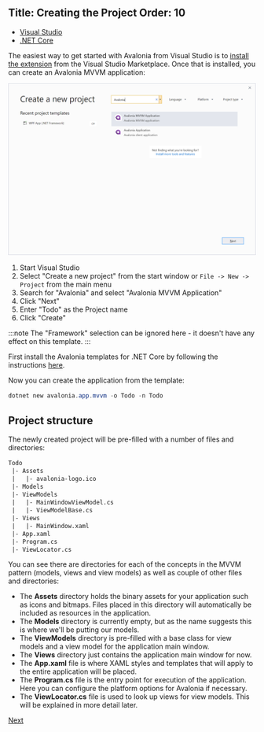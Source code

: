 Title: Creating the Project
Order: 10
---

<ul class="nav nav-tabs platform-choice">
	<li class="active"><a  href="#vs" data-toggle="tab">Visual Studio</a></li>
	<li><a href="#netcore" data-toggle="tab">.NET Core</a></li>
</ul>

<div class="tab-content platform-choice clearfix">
  <div class="tab-pane active" id="vs">

The easiest way to get started with Avalonia from Visual Studio is to
[install the extension](https://marketplace.visualstudio.com/items?itemName=AvaloniaTeam.AvaloniaforVisualStudio)
from the Visual Studio Marketplace. Once that is installed, you can create an Avalonia MVVM application:

![New Project Dialog](images/new-project-dialog.png)

1. Start Visual Studio
2. Select "Create a new project" from the start window or `File -> New -> Project` from the main menu
3. Search for "Avalonia" and select "Avalonia MVVM Application"
4. Click "Next"
5. Enter "Todo" as the Project name
6. Click "Create"

:::note
The "Framework" selection can be ignored here - it doesn't have any effect on this template.
:::

  </div>
  <div class="tab-pane" id="netcore">

First install the Avalonia templates for .NET Core by following the instructions
[here](https://github.com/AvaloniaUI/avalonia-dotnet-templates).

Now you can create the application from the template:

```powershell
dotnet new avalonia.app.mvvm -o Todo -n Todo
```

  </div>
</div>



## Project structure

The newly created project will be pre-filled with a number of files and directories:

```
Todo
 |- Assets
 |   |- avalonia-logo.ico
 |- Models 
 |- ViewModels
 |   |- MainWindowViewModel.cs
 |   |- ViewModelBase.cs
 |- Views
 |   |- MainWindow.xaml
 |- App.xaml
 |- Program.cs
 |- ViewLocator.cs
```

You can see there are directories for each of the concepts in the MVVM pattern (models, views and view models) as well as couple of other files and directories:

- The **Assets** directory holds the binary assets for your application such as icons and bitmaps. Files placed in this directory will automatically be included as resources in the application.
- The **Models** directory is currently empty, but as the name suggests this is where we'll be putting our models.
- The **ViewModels** directory is pre-filled with a base class for view models and a view model for the application main window.
- The **Views** directory just contains the application main window for now.
- The **App.xaml** file is where XAML styles and templates that will apply to the entire application will be placed.
- The **Program.cs** file is the entry point for execution of the application. Here you can configure the platform options for Avalonia if necessary.
- The **ViewLocator.cs** file is used to look up views for view models. This will be explained in more detail later.

<a class="btn btn-primary" role="button" href="creating-a-view">
    Next
</a>